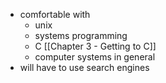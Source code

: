 - comfortable with 
	- unix
	- systems programming
	- C [[Chapter 3 - Getting to C]]
	- computer systems in general 
- will have to use search engines